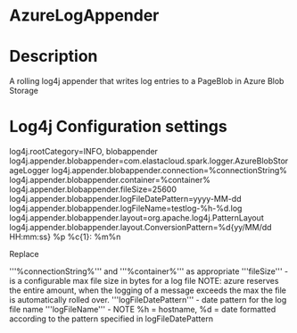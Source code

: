 AzureLogAppender
================

Description
==

A rolling log4j appender that writes log entries to a PageBlob in Azure Blob Storage

Log4j Configuration settings
==

log4j.rootCategory=INFO, blobappender
log4j.appender.blobappender=com.elastacloud.spark.logger.AzureBlobStorageLogger
log4j.appender.blobappender.connection=%connectionString%
log4j.appender.blobappender.container=%container%
log4j.appender.blobappender.fileSize=25600
log4j.appender.blobappender.logFileDatePattern=yyyy-MM-dd
log4j.appender.blobappender.logFileName=testlog-%h-%d.log
log4j.appender.blobappender.layout=org.apache.log4j.PatternLayout
log4j.appender.blobappender.layout.ConversionPattern=%d{yy/MM/dd HH:mm:ss} %p %c{1}: %m%n

Replace 

'''%connectionString%''' and '''%container%''' as appropriate
'''fileSize''' - is a configurable max file size in bytes for a log file NOTE: azure reserves the entire amount, when the logging of a message exceeds the max the file is automatically rolled over.
'''logFileDatePattern''' - date pattern for the log file name
'''logFileName''' - NOTE %h = hostname, %d = date formatted according to the pattern specified in logFileDatePattern
